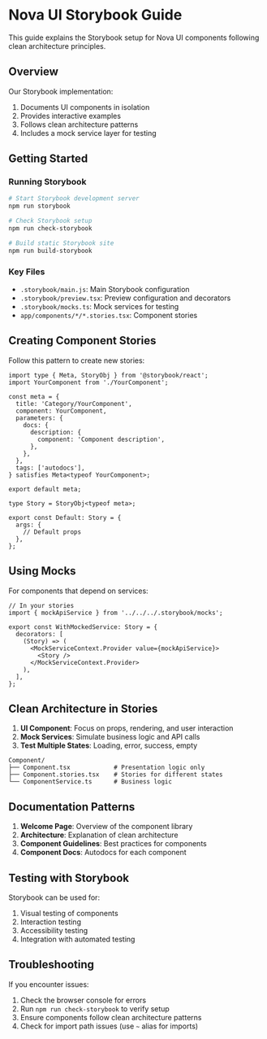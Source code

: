 # Nova UI Storybook Guide

This guide explains the Storybook setup for Nova UI components following clean architecture principles.

## Overview

Our Storybook implementation:

1. Documents UI components in isolation
2. Provides interactive examples
3. Follows clean architecture patterns
4. Includes a mock service layer for testing

## Getting Started

### Running Storybook

```bash
# Start Storybook development server
npm run storybook

# Check Storybook setup
npm run check-storybook

# Build static Storybook site
npm run build-storybook
```

### Key Files

- `.storybook/main.js`: Main Storybook configuration
- `.storybook/preview.tsx`: Preview configuration and decorators
- `.storybook/mocks.ts`: Mock services for testing
- `app/components/*/*.stories.tsx`: Component stories

## Creating Component Stories

Follow this pattern to create new stories:

```tsx
import type { Meta, StoryObj } from '@storybook/react';
import YourComponent from './YourComponent';

const meta = {
  title: 'Category/YourComponent',
  component: YourComponent,
  parameters: {
    docs: {
      description: {
        component: 'Component description',
      },
    },
  },
  tags: ['autodocs'],
} satisfies Meta<typeof YourComponent>;

export default meta;

type Story = StoryObj<typeof meta>;

export const Default: Story = {
  args: {
    // Default props
  },
};
```

## Using Mocks

For components that depend on services:

```tsx
// In your stories
import { mockApiService } from '../../../.storybook/mocks';

export const WithMockedService: Story = {
  decorators: [
    (Story) => (
      <MockServiceContext.Provider value={mockApiService}>
        <Story />
      </MockServiceContext.Provider>
    ),
  ],
};
```

## Clean Architecture in Stories

1. **UI Component**: Focus on props, rendering, and user interaction
2. **Mock Services**: Simulate business logic and API calls
3. **Test Multiple States**: Loading, error, success, empty

```
Component/
├── Component.tsx            # Presentation logic only
├── Component.stories.tsx    # Stories for different states
└── ComponentService.ts      # Business logic
```

## Documentation Patterns

1. **Welcome Page**: Overview of the component library
2. **Architecture**: Explanation of clean architecture
3. **Component Guidelines**: Best practices for components
4. **Component Docs**: Autodocs for each component

## Testing with Storybook

Storybook can be used for:

1. Visual testing of components
2. Interaction testing
3. Accessibility testing
4. Integration with automated testing

## Troubleshooting

If you encounter issues:

1. Check the browser console for errors
2. Run `npm run check-storybook` to verify setup
3. Ensure components follow clean architecture patterns
4. Check for import path issues (use `~` alias for imports)